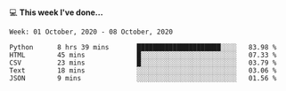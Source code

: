 💻 **This week I've done...**

<!--START_SECTION:waka-->
```text
Week: 01 October, 2020 - 08 October, 2020

Python      8 hrs 39 mins       █████████████████████░░░░   83.98 % 
HTML        45 mins             █░░░░░░░░░░░░░░░░░░░░░░░░   07.33 % 
CSV         23 mins             █░░░░░░░░░░░░░░░░░░░░░░░░   03.79 % 
Text        18 mins             ░░░░░░░░░░░░░░░░░░░░░░░░░   03.06 % 
JSON        9 mins              ░░░░░░░░░░░░░░░░░░░░░░░░░   01.56 %
```
<!--END_SECTION:waka-->

